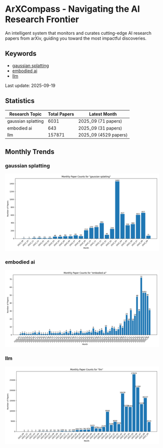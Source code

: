 # ArXCompass - Navigating the AI Research Frontier
An intelligent system that monitors and curates cutting-edge AI research papers from arXiv, guiding you toward the most impactful discoveries.

## Keywords

- [gaussian splatting](gaussian_splatting/)
- [embodied ai](embodied_ai/)
- [llm](llm/)

Last update: 2025-09-19

## Statistics

| Research Topic | Total Papers | Latest Month |
| --- | --- | --- |
| gaussian splatting | 6031 | 2025_09 (71 papers) |
| embodied ai | 643 | 2025_09 (31 papers) |
| llm | 157871 | 2025_09 (4529 papers) |

## Monthly Trends

### gaussian splatting

![Monthly Paper Counts for gaussian splatting](gaussian_splatting/monthly_stats.png)

### embodied ai

![Monthly Paper Counts for embodied ai](embodied_ai/monthly_stats.png)

### llm

![Monthly Paper Counts for llm](llm/monthly_stats.png)

